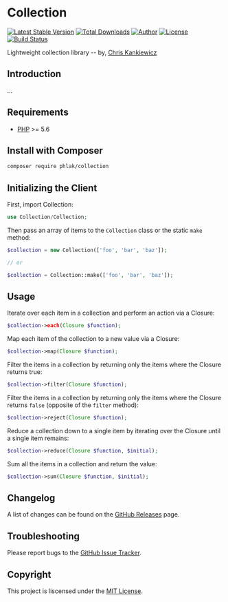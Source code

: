 Collection
==========

[![Latest Stable Version](https://img.shields.io/packagist/v/PHLAK/Collection.svg)](https://packagist.org/packages/PHLAK/Collection)
[![Total Downloads](https://img.shields.io/packagist/dt/PHLAK/Collection.svg)](https://packagist.org/packages/PHLAK/Collection)
[![Author](https://img.shields.io/badge/author-Chris%20Kankiewicz-blue.svg)](https://www.ChrisKankiewicz.com)
[![License](https://img.shields.io/packagist/l/PHLAK/Collection.svg)](https://packagist.org/packages/PHLAK/Collection)
[![Build Status](https://img.shields.io/travis/PHLAK/Collection.svg)](https://travis-ci.org/PHLAK/Collection)

Lightweight collection library -- by, [Chris Kankiewicz](https://www.ChrisKankiewicz.com)

Introduction
------------

...

Requirements
------------

  - [PHP](https://php.net) >= 5.6

Install with Composer
---------------------

```bash
composer require phlak/collection
```

Initializing the Client
-----------------------

First, import Collection:

```php
use Collection/Collection;
```

Then pass an array of items to the `Collection` class or the static `make` method:

```php
$collection = new Collection(['foo', 'bar', 'baz']);

// or

$collection = Collection::make(['foo', 'bar', 'baz']);
```

Usage
-----

Iterate over each item in a collection and perform an action via a Closure:

```php
$collection->each(Closure $function);
```

Map each item of the collection to a new value via a Closure:

```php
$collection->map(Closure $function);
```

Filter the items in a collection by returning only the items where the Closure
returns true:

```php
$collection->filter(Closure $function);
```

Filter the items in a collection by returning only the items where the Closure
returns `false` (opposite of the `filter` method):

```php
$collection->reject(Closure $function);
```

Reduce a collection down to a single item by iterating over the Closure until a
single item remains:

```php
$collection->reduce(Closure $function, $initial);
```

Sum all the items in a collection and return the value:

```php
$collection->sum(Closure $function, $initial);
```

Changelog
---------

A list of changes can be found on the [GitHub Releases](https://github.com/PHLAK/Collection\Collection/releases) page.

Troubleshooting
---------------

Please report bugs to the [GitHub Issue Tracker](https://github.com/PHLAK/Collection/issues).

Copyright
---------

This project is liscensed under the [MIT License](https://github.com/PHLAK/Collection/blob/master/LICENSE).

